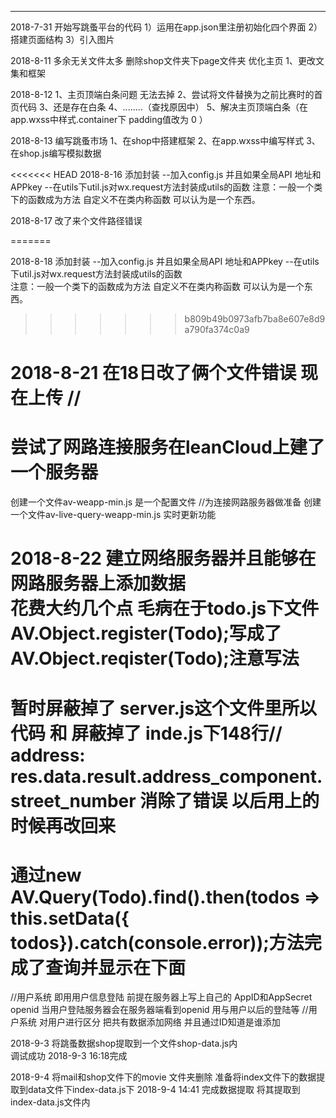 ********************************************************************
2018-7-31 
开始写跳蚤平台的代码
1）运用在app.json里注册初始化四个界面
2）搭建页面结构
3）引入图片

2018-8-11
多余无关文件太多
删除shop文件夹下page文件夹
优化主页
    1、更改文集和框架

2018-8-12
1、主页顶端白条问题  无法去掉
2、尝试将文件替换为之前比赛时的首页代码
3、还是存在白条
4、........（查找原因中）
5、解决主页顶端白条（在app.wxss中样式.container下 padding值改为 0 ）


2018-8-13
编写跳蚤市场
1、在shop中搭建框架
2、在app.wxss中编写样式
3、在shop.js编写模拟数据

<<<<<<< HEAD
2018-8-16 添加封装 --加入config.js 并且如果全局API 地址和APPkey --在utils下util.js对wx.request方法封装成utils的函数
注意：一般一个类下的函数成为方法 自定义不在类内称函数 可以认为是一个东西。

2018-8-17
改了来个文件路径错误

=======

2018-8-18
添加封装 
--加入config.js 并且如果全局API 地址和APPkey
--在utils下util.js对wx.request方法封装成utils的函数     
  注意：一般一个类下的函数成为方法   自定义不在类内称函数  可以认为是一个东西。
>>>>>>> b809b49b0973afb7ba8e607e8d9a790fa374c0a9


2018-8-21 
在18日改了俩个文件错误 现在上传 //
===============
尝试了网路连接服务在leanCloud上建了一个服务器 
===============
创建一个文件av-weapp-min.js  是一个配置文件 //为连接网路服务器做准备
创建一个文件av-live-query-weapp-min.js 实时更新功能

2018-8-22
建立网络服务器并且能够在网路服务器上添加数据  
花费大约几个点 毛病在于todo.js下文件 AV.Object.register(Todo);写成了AV.Object.reqister(Todo);注意写法
====================================================
暂时屏蔽掉了 server.js这个文件里所以代码  和  屏蔽掉了 inde.js下148行// address: res.data.result.address_component.street_number
消除了错误  以后用上的时候再改回来
====================================================
通过new AV.Query(Todo).find().then(todos => this.setData({ todos}).catch(console.error));方法完成了查询并显示在下面
======================================
//用户系统 即用用户信息登陆 前提在服务器上写上自己的  AppID和AppSecret
openid 当用户登陆服务器会在服务器端看到openid 用与用户以后的登陆等
//用户系统  对用户进行区分 把共有数据添加网络 并且通过ID知道是谁添加

2018-9-3
将跳蚤数据shop提取到一个文件shop-data.js内   
调试成功  2018-9-3 16:18完成

2018-9-4
将mail和shop文件下的movie 文件夹删除
准备将index文件下的数据提取到data文件下index-data.js下
2018-9-4 14:41 完成数据提取 将其提取到index-data.js文件内 